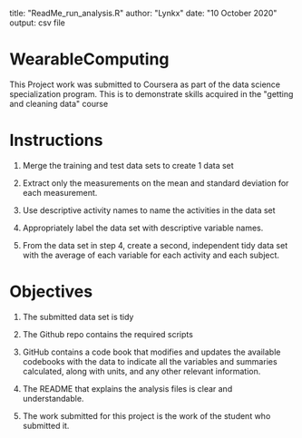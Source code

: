 title: "ReadMe_run_analysis.R"
author: "Lynkx"
date: "10 October 2020"
output: csv file

# WearableComputing

This Project work was submitted to Coursera as part of the data science specialization program. This is  to demonstrate skills acquired in the "getting and cleaning data" course

# Instructions

1. Merge the training and test data sets to create 1 data set

2) Extract only the measurements on the mean and standard deviation for each measurement. 

3) Use descriptive activity names to name the activities in the data set

4) Appropriately label the data set with descriptive variable names. 

5) From the data set in step 4, create a second, independent tidy data set with the average of each variable for each activity and each subject.

# Objectives

1. The submitted data set is tidy

2. The Github repo contains the required scripts

3. GitHub contains a code book that modifies and updates the available codebooks with the data to indicate all the variables and summaries calculated, along with units, and any      other relevant information.

4. The README that explains the analysis files is clear and understandable.

5. The work submitted for this project is the work of the student who submitted it.
